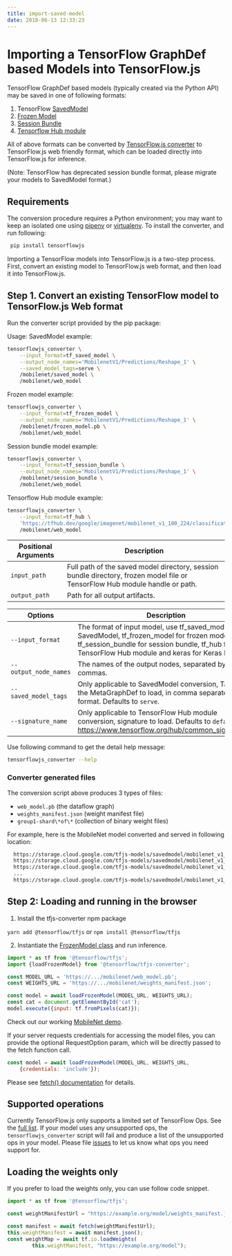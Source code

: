```yaml
---
title: import-saved-model
date: 2018-06-13 12:33:23
---
```


# Importing a TensorFlow GraphDef based Models into TensorFlow.js

TensorFlow GraphDef based models (typically created via the Python API) may be saved in one of following formats:
1. TensorFlow [SavedModel](https://www.tensorflow.org/programmers_guide/saved_model#overview_of_saving_and_restoring_models)
2. [Frozen Model](https://www.tensorflow.org/mobile/prepare_models#how_do_you_get_a_model_you_can_use_on_mobile)
3. [Session Bundle](https://github.com/tensorflow/tensorflow/blob/master/tensorflow/contrib/session_bundle/README.md)
4. [Tensorflow Hub module](https://www.tensorflow.org/hub/)

All of above formats can be converted by [TensorFlow.js converter](https://github.com/tensorflow/tfjs-converter) to TensorFlow.js web friendly format, which can be loaded directly into TensorFlow.js for inference.

(Note: TensorFlow has deprecated session bundle format, please migrate your models to SavedModel format.)

## Requirements
The conversion procedure requires a Python environment; you may want to keep an isolated one using [pipenv](https://github.com/pypa/pipenv) or [virtualenv](https://virtualenv.pypa.io).  To install the converter, and run following:

```bash
 pip install tensorflowjs
```

Importing a TensorFlow models into TensorFlow.js is a two-step process. First, convert an existing model to TensorFlow.js web format, and then load it into TensorFlow.js.

## Step 1. Convert an existing TensorFlow model to TensorFlow.js Web format

Run the converter script provided by the pip package:

Usage:
SavedModel example:

```bash
tensorflowjs_converter \
    --input_format=tf_saved_model \
    --output_node_names='MobilenetV1/Predictions/Reshape_1' \
    --saved_model_tags=serve \
    /mobilenet/saved_model \
    /mobilenet/web_model
```

Frozen model example:

```bash
tensorflowjs_converter \
    --input_format=tf_frozen_model \
    --output_node_names='MobilenetV1/Predictions/Reshape_1' \
    /mobilenet/frozen_model.pb \
    /mobilenet/web_model
```

Session bundle model example:

```bash
tensorflowjs_converter \
    --input_format=tf_session_bundle \
    --output_node_names='MobilenetV1/Predictions/Reshape_1' \
    /mobilenet/session_bundle \
    /mobilenet/web_model
```

Tensorflow Hub module example:

```bash
tensorflowjs_converter \
    --input_format=tf_hub \
    'https://tfhub.dev/google/imagenet/mobilenet_v1_100_224/classification/1' \
    /mobilenet/web_model
```

|Positional Arguments | Description |
|---|---|
|`input_path`  | Full path of the saved model directory, session bundle directory, frozen model file or TensorFlow Hub module handle or path.|
|`output_path` | Path for all output artifacts.|

| Options | Description
|---|---|
|`--input_format`     | The format of input model, use tf_saved_model for SavedModel, tf_frozen_model for frozen model, tf_session_bundle for session bundle, tf_hub for TensorFlow Hub module and keras for Keras HDF5. |
|`--output_node_names`| The names of the output nodes, separated by commas.|
|`--saved_model_tags` | Only applicable to SavedModel conversion, Tags of the MetaGraphDef to load, in comma separated format. Defaults to `serve`.|
|`--signature_name`   | Only applicable to TensorFlow Hub module conversion, signature to load. Defaults to `default`. See https://www.tensorflow.org/hub/common_signatures/.|

Use following command to get the detail help message:

```bash
tensorflowjs_converter --help
```

### Converter generated files

The conversion script above produces 3 types of files:

* `web_model.pb` (the dataflow graph)
* `weights_manifest.json` (weight manifest file)
* `group1-shard\*of\*` (collection of binary weight files)

For example, here is the MobileNet model converted and served in
following location:

```html
  https://storage.cloud.google.com/tfjs-models/savedmodel/mobilenet_v1_1.0_224/optimized_model.pb
  https://storage.cloud.google.com/tfjs-models/savedmodel/mobilenet_v1_1.0_224/weights_manifest.json
  https://storage.cloud.google.com/tfjs-models/savedmodel/mobilenet_v1_1.0_224/group1-shard1of5
  ...
  https://storage.cloud.google.com/tfjs-models/savedmodel/mobilenet_v1_1.0_224/group1-shard5of5
```

## Step 2: Loading and running in the browser

1. Install the tfjs-converter npm package

`yarn add @tensorflow/tfjs` or `npm install @tensorflow/tfjs`

2. Instantiate the [FrozenModel class](https://github.com/tensorflow/tfjs-converter/blob/master/src/executor/frozen_model.ts) and run inference.

```js
import * as tf from '@tensorflow/tfjs';
import {loadFrozenModel} from '@tensorflow/tfjs-converter';

const MODEL_URL = 'https://.../mobilenet/web_model.pb';
const WEIGHTS_URL = 'https://.../mobilenet/weights_manifest.json';

const model = await loadFrozenModel(MODEL_URL, WEIGHTS_URL);
const cat = document.getElementById('cat');
model.execute({input: tf.fromPixels(cat)});
```

Check out our working [MobileNet demo](https://github.com/tensorflow/tfjs-converter/tree/master/demo/mobilenet).

If your server requests credentials for accessing the model files, you can provide the optional RequestOption param, which will be directly passed to the fetch function call.

```js
const model = await loadFrozenModel(MODEL_URL, WEIGHTS_URL,
    {credentials: 'include'});
```

Please see [fetch() documentation](https://developer.mozilla.org/en-US/docs/Web/API/WindowOrWorkerGlobalScope/fetch) for details.

## Supported operations

Currently TensorFlow.js only supports a limited set of TensorFlow Ops. See the
[full list](https://github.com/tensorflow/tfjs-converter/blob/master/docs/supported_ops.md).
If your model uses any unsupported ops, the `tensorflowjs_converter` script will fail and
produce a list of the unsupported ops in your model. Please file [issues](https://github.com/tensorflow/tfjs/issues) to let us
know what ops you need support for.

## Loading the weights only

If you prefer to load the weights only, you can use follow code snippet.

```js
import * as tf from '@tensorflow/tfjs';

const weightManifestUrl = "https://example.org/model/weights_manifest.json";

const manifest = await fetch(weightManifestUrl);
this.weightManifest = await manifest.json();
const weightMap = await tf.io.loadWeights(
        this.weightManifest, "https://example.org/model");